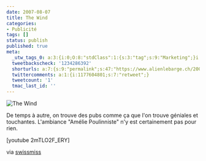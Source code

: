 ```yaml
---
date: 2007-08-07
title: The Wind
categories:
- Publicité
tags: []
status: publish
published: true
meta:
  _utw_tags_0: a:3:{i:0;O:8:"stdClass":1:{s:3:"tag";s:9:"Marketing";}i:1;O:8:"stdClass":1:{s:3:"tag";s:10:"Publicité";}i:2;O:8:"stdClass":1:{s:3:"tag";s:6:"Vidéo";}}
  tweetbackscheck: '1234286392'
  shorturls: a:7:{s:9:"permalink";s:47:"https://www.alienlebarge.ch/2007/08/07/the-wind/";s:7:"tinyurl";s:25:"https://tinyurl.com/d38zfr";s:4:"isgd";s:17:"https://is.gd/iNRu";s:5:"bitly";s:18:"https://bit.ly/98K0";s:5:"snipr";s:22:"https://snipr.com/biboa";s:5:"snurl";s:22:"https://snurl.com/biboa";s:7:"snipurl";s:24:"https://snipurl.com/biboa";}
  twittercomments: a:1:{i:1177604801;s:7:"retweet";}
  tweetcount: '1'
  tmac_last_id: ''
---
```

<img src="https://dlgjp9x71cipk.cloudfront.net/2007/08/thewind.png" alt="The Wind" />

De temps à autre, on trouve des pubs comme ça que l'on trouve géniales et touchantes. L'ambiance "Amélie Poulinniste" n'y est certainement pas pour rien.

<!--more-->

[youtube 2mTLO2F_ERY]

via <a href="https://swissmiss.typepad.com/weblog/2007/08/commercial-that.html" title="Le site de swissmiss">swissmiss</a>
